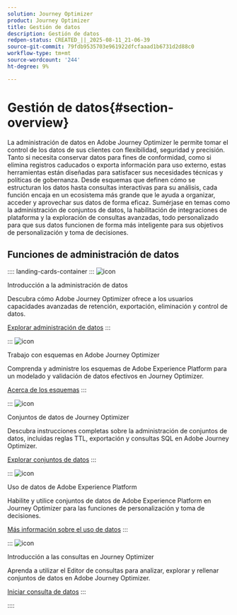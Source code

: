 ```yaml
---
solution: Journey Optimizer
product: Journey Optimizer
title: Gestión de datos
description: Gestión de datos
redpen-status: CREATED_||_2025-08-11_21-06-39
source-git-commit: 79fdb9535703e961922dfcfaaad1b6731d2d88c0
workflow-type: tm+mt
source-wordcount: '244'
ht-degree: 9%

---
```



# Gestión de datos{#section-overview}

La administración de datos en Adobe Journey Optimizer le permite tomar el control de los datos de sus clientes con flexibilidad, seguridad y precisión. Tanto si necesita conservar datos para fines de conformidad, como si elimina registros caducados o exporta información para uso externo, estas herramientas están diseñadas para satisfacer sus necesidades técnicas y políticas de gobernanza. Desde esquemas que definen cómo se estructuran los datos hasta consultas interactivas para su análisis, cada función encaja en un ecosistema más grande que le ayuda a organizar, acceder y aprovechar sus datos de forma eficaz. Sumérjase en temas como la administración de conjuntos de datos, la habilitación de integraciones de plataforma y la exploración de consultas avanzadas, todo personalizado para que sus datos funcionen de forma más inteligente para sus objetivos de personalización y toma de decisiones.

## Funciones de administración de datos

:::: landing-cards-container
:::
![icon](https://cdn.experienceleague.adobe.com/icons/book.svg)

Introducción a la administración de datos

Descubra cómo Adobe Journey Optimizer ofrece a los usuarios capacidades avanzadas de retención, exportación, eliminación y control de datos.

[Explorar administración de datos](../using/data/gs-data.md)
:::

:::
![icon](https://cdn.experienceleague.adobe.com/icons/puzzle-piece.svg)

Trabajo con esquemas en Adobe Journey Optimizer

Comprenda y administre los esquemas de Adobe Experience Platform para un modelado y validación de datos efectivos en Journey Optimizer.

[Acerca de los esquemas](../using/data/get-started-schemas.md)
:::

:::
![icon](https://cdn.experienceleague.adobe.com/icons/database.svg)

Conjuntos de datos de Journey Optimizer

Descubra instrucciones completas sobre la administración de conjuntos de datos, incluidas reglas TTL, exportación y consultas SQL en Adobe Journey Optimizer.

[Explorar conjuntos de datos](datasets-landing-page.md)
:::

:::
![icon](https://cdn.experienceleague.adobe.com/icons/bullseye.svg)

Uso de datos de Adobe Experience Platform

Habilite y utilice conjuntos de datos de Adobe Experience Platform en Journey Optimizer para las funciones de personalización y toma de decisiones.

[Más información sobre el uso de datos](../using/data/lookup-aep-data.md)
:::

:::
![icon](https://cdn.experienceleague.adobe.com/icons/chart-line.svg)

Introducción a las consultas en Journey Optimizer

Aprenda a utilizar el Editor de consultas para analizar, explorar y rellenar conjuntos de datos en Adobe Journey Optimizer.

[Iniciar consulta de datos](../using/data/get-started-queries.md)
:::

::::
